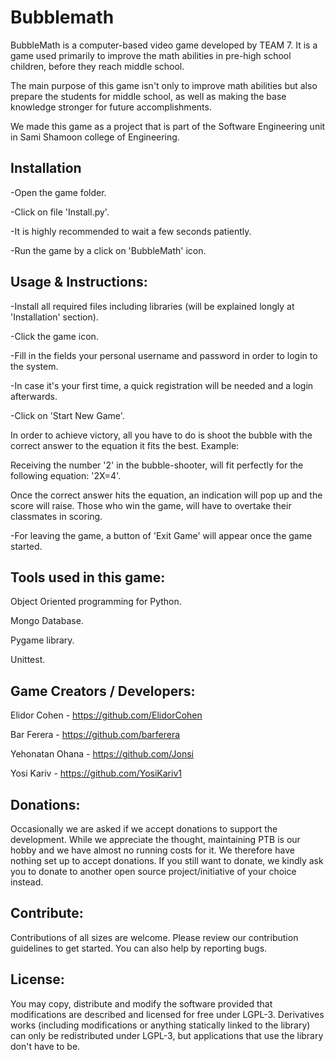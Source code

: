 # Bubblemath

BubbleMath is a computer-based video game developed by TEAM 7. It is a game used primarily to improve the math abilities in pre-high school children, before they reach middle school.

The main purpose of this game isn't only to improve math abilities but also prepare the students for middle school, as well as making the base knowledge stronger for future accomplishments.

We made this game as a project that is part of the Software Engineering unit in Sami Shamoon college of Engineering.


## Installation

-Open the game folder.

-Click on file 'Install.py'.

-It is highly recommended to wait a few seconds patiently.

-Run the game by a click on 'BubbleMath' icon.

## Usage & Instructions:

-Install all required files including libraries (will be explained longly at 'Installation' section).

-Click the game icon.

-Fill in the fields your personal username and password in order to login to the system.

-In case it's your first time, a quick registration will be needed and a login afterwards.

-Click on 'Start New Game'.

In order to achieve victory, all you have to do is shoot the bubble with the correct answer to the equation it fits the best.
Example: 

Receiving the number '2' in the bubble-shooter, will fit perfectly for the following equation: '2X=4'.

Once the correct answer hits the equation, an indication will pop up and the score will raise.
Those who win the game, will have to overtake their classmates in scoring.

-For leaving the game, a button of 'Exit Game' will appear once the game started.

## Tools used in this game:
Object Oriented programming for Python. 

Mongo Database.

Pygame library.

Unittest.

## Game Creators / Developers:

Elidor Cohen - https://github.com/ElidorCohen

Bar Ferera - https://github.com/barferera

Yehonatan Ohana - https://github.com/Jonsi

Yosi Kariv - https://github.com/YosiKariv1


## Donations:
Occasionally we are asked if we accept donations to support the development. While we appreciate the thought, maintaining PTB is our hobby and we have almost no running costs for it. We therefore have nothing set up to accept donations. If you still want to donate, we kindly ask you to donate to another open source project/initiative of your choice instead.

## Contribute:
Contributions of all sizes are welcome. Please review our contribution guidelines to get started. You can also help by reporting bugs.

## License:
You may copy, distribute and modify the software provided that modifications are described and licensed for free under LGPL-3. Derivatives works (including modifications or anything statically linked to the library) can only be redistributed under LGPL-3, but applications that use the library don't have to be.

